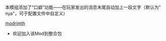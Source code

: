 本模组添加了“口癖”功能——在玩家发出的消息末尾自动加上一段文字（默认为" nya"，可于配置文件中自定义）

[modrimth](https://modrinth.com/mod/petphrasex)

- 欢迎加入该Mod到整合包
